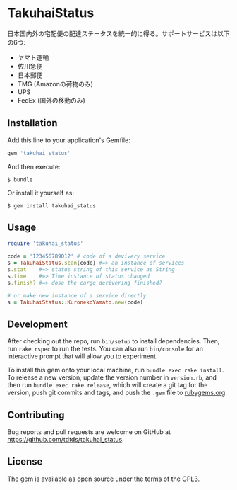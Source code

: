 # TakuhaiStatus

日本国内外の宅配便の配達ステータスを統一的に得る。サポートサービスは以下の6つ:

* ヤマト運輸
* 佐川急便
* 日本郵便
* TMG (Amazonの荷物のみ)
* UPS
* FedEx (国外の移動のみ)


## Installation

Add this line to your application's Gemfile:

```ruby
gem 'takuhai_status'
```

And then execute:

    $ bundle

Or install it yourself as:

    $ gem install takuhai_status

## Usage

```ruby
require 'takuhai_status'

code = '123456789012' # code of a devivery service
s = TakuhaiStatus.scan(code) #=> an instance of services
s.stat    #=> status string of this service as String
s.time    #=> Time instance of status changed
s.finish? #=> dose the cargo derivering finished?

# or make new instance of a service directly
s = TakuhaiStatus::KuronekoYamato.new(code)
```

## Development

After checking out the repo, run `bin/setup` to install dependencies. Then, run `rake rspec` to run the tests. You can also run `bin/console` for an interactive prompt that will allow you to experiment.

To install this gem onto your local machine, run `bundle exec rake install`. To release a new version, update the version number in `version.rb`, and then run `bundle exec rake release`, which will create a git tag for the version, push git commits and tags, and push the `.gem` file to [rubygems.org](https://rubygems.org).

## Contributing

Bug reports and pull requests are welcome on GitHub at https://github.com/tdtds/takuhai_status.


## License

The gem is available as open source under the terms of the GPL3.

